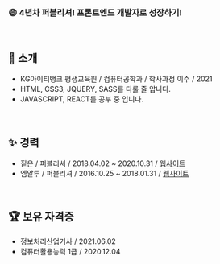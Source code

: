 ### 😄 4년차 퍼블리셔! 프론트엔드 개발자로 성장하기!


<br>

🌴 소개
---
* KG아이티뱅크 평생교육원 / 컴퓨터공학과 / 학사과정 이수 / 2021
* HTML, CSS3, JQUERY, SASS를 다룰 줄 압니다.
* JAVASCRIPT, REACT를 공부 중 입니다.

<br>

✨ 경력
---
* 짙은 / 퍼블리셔 / 2018.04.02 ~ 2020.10.31 / <a href="http://www.ziten.co.kr/html/" target="_blank" title="새창으로 열림">웹사이트</a>
* 엠알투 / 퍼블리셔 / 2016.10.25 ~ 2018.01.31 / <a href="https://mrromance.co.kr/digital/digital.php" target="_blank" title="새창으로 열림">웹사이트</a>

<br>

🏆 보유 자격증
---
* 정보처리산업기사 / 2021.06.02
* 컴퓨터활용능력 1급 / 2020.12.04 
